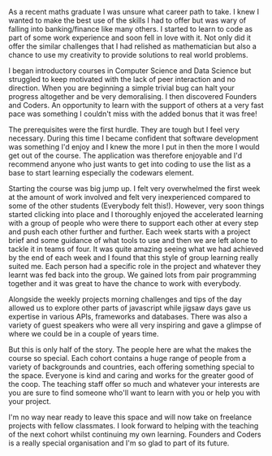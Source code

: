 
<a href="https://github.com/jrans" ><div class="team-image-grid jackr-5"></div></a>
<br>
<br>

As a recent maths graduate I was unsure what career path to take. I knew I wanted to make the best use of the skills I had to offer but was wary of falling into banking/finance like many others. I started to learn to code as part of some work experience and soon fell in love with it. Not only did it offer the similar challenges that I had relished as mathematician but also a chance to use my creativity to provide solutions to real world problems.

I began introductory courses in Computer Science and Data Science but struggled to keep motivated with the lack of peer interaction and no direction. When you are beginning a simple trivial bug can halt your progress altogether and be very demoralising. I then discovered Founders and Coders. An opportunity to learn with the support of others at a very fast pace was something I couldn't miss with the added bonus that it was free!

The prerequisites were the first hurdle. They are tough but I feel very necessary. During this time I became confident that software development was something I'd enjoy and I knew the more I put in then the more I would get out of the course. The application was therefore enjoyable and I'd recommend anyone who just wants to get into coding to use the list as a base to start learning especially the codewars element.

Starting the course was big jump up. I felt very overwhelmed the first week at the amount of work involved and felt very inexperienced compared to some of the other students (Everybody felt this!). However, very soon things started clicking into place and I thoroughly enjoyed the accelerated learning with a group of people who were there to support each other at every step and push each other further and further. Each week starts with a project brief and some guidance of what tools to use and then we are left alone to tackle it in teams of four. It was quite amazing seeing what we had achieved by the end of each week and I found that this style of group learning really suited me. Each person had a specific role in the project and whatever they learnt was fed back into the group. We gained lots from pair programming together and it was great to have the chance to work with everybody.

Alongside the weekly projects morning challenges and tips of the day allowed us to explore other parts of javascript while jigsaw days gave us expertise in various APIs, frameworks and databases. There was also a variety of guest speakers who were all very inspiring and gave a glimpse of where we could be in a couple of years time.

But this is only half of the story. The people here are what the makes the course so special. Each cohort contains a huge range of people from a variety of backgrounds and countries, each offering something special to the space. Everyone is kind and caring and works for the greater good of the coop. The teaching staff offer so much and whatever your interests are you are sure to find someone who'll want to learn with you or help you with your project.

I'm no way near ready to leave this space and will now take on freelance projects with fellow classmates. I look forward to helping with the teaching of the next cohort whilst continuing my own learning. Founders and Coders is a really special organisation and I'm so glad to part of its future.
